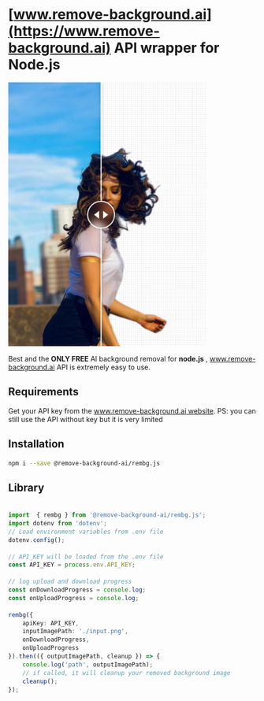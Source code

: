 # [www.remove-background.ai](https://www.remove-background.ai) API wrapper for Node.js

<img src="https://github.com/Remove-Background-ai/rembg.js/blob/main/media/background-remove-preview.png" width="400px"  />


Best and the **ONLY FREE** AI background removal for **node.js** , www.remove-background.ai API is extremely easy to use.


## Requirements
Get your API key from the [www.remove-background.ai website](https://www.remove-background.ai/api-usage).
PS: you can still use the API without key but it is very limited

## Installation

```bash
npm i --save @remove-background-ai/rembg.js
```

## Library

```typescript

import  { rembg } from '@remove-background-ai/rembg.js';
import dotenv from 'dotenv';
// Load environment variables from .env file
dotenv.config();

// API_KEY will be loaded from the .env file
const API_KEY = process.env.API_KEY;

// log upload and download progress
const onDownloadProgress = console.log;
const onUploadProgress = console.log;

rembg({
    apiKey: API_KEY,
    inputImagePath: './input.png',
    onDownloadProgress,
    onUploadProgress
}).then(({ outputImagePath, cleanup }) => {
    console.log('path', outputImagePath);
    // if called, it will cleanup your removed background image
    cleanup();
});
```